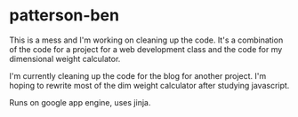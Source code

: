 patterson-ben
=============

This is a mess and I'm working on cleaning up the code. It's a combination of the code for a project for a web development 
class and the code for my dimensional weight calculator. 

I'm currently cleaning up the code for the blog for another project. I'm hoping to rewrite most of the dim weight calculator after studying javascript.

Runs on google app engine, uses jinja.
